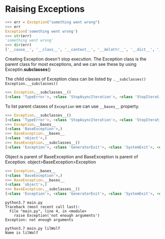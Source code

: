# Raising Exceptions

```python
>>> err = Exception("something went wrong") 
>>> err
Exception('something went wrong')
>>> str(err)
'something went wrong'
>>> dir(err)
['__cause__', '__class__', '__context__', '__delattr__', '__dict__', '__dir__', '__doc__', '__eq__', '__format__', '__ge__', '__getattribute__', '__gt__', '__hash__', '__init__', '__init_subclass__', '__le__', '__lt__', '__ne__', '__new__', '__reduce__', '__reduce_ex__', '__repr__', '__setattr__', '__setstate__', '__sizeof__', '__str__', '__subclasshook__', '__suppress_context__', '__traceback__', 'args', 'with_traceback']
```

Creating Exception doesn't stop execution. The Exception class is the parent class for most exceptions, and we can see these by using Exceptin.__subclasses__()

The child classes of Exception class can be listed by `.__subclasses()`
`Exception.__subclasses()`

```python
>>> Exception.__subclasses__()
[<class 'TypeError'>, <class 'StopAsyncIteration'>, <class 'StopIteration'>, <class 'ImportError'>, <class 'OSError'>, <class 'EOFError'>, <class 'RuntimeError'>, <class 'NameError'>, <class 'AttributeError'>, <class 'SyntaxError'>, <class 'LookupError'>, <class 'ValueError'>, <class 'AssertionError'>, <class 'ArithmeticError'>, <class 'SystemError'>, <class 'ReferenceError'>, <class 'MemoryError'>, <class 'BufferError'>, <class 'Warning'>, <class 'locale.Error'>]
```

To list parent classes of `Exception` we can use `__bases__` property.

```python
>>> Exception.__subclasses__()
[<class 'TypeError'>, <class 'StopAsyncIteration'>, <class 'StopIteration'>, <class 'ImportError'>, <class 'OSError'>, <class 'EOFError'>, <class 'RuntimeError'>, <class 'NameError'>, <class 'AttributeError'>, <class 'SyntaxError'>, <class 'LookupError'>, <class 'ValueError'>, <class 'AssertionError'>, <class 'ArithmeticError'>, <class 'SystemError'>, <class 'ReferenceError'>, <class 'MemoryError'>, <class 'BufferError'>, <class 'Warning'>, <class 'locale.Error'>]
>>> Exception.__bases__
(<class 'BaseException'>,)
>>> BaseException.__bases__
(<class 'object'>,)
>>> BaseException.__subclasses__()
[<class 'Exception'>, <class 'GeneratorExit'>, <class 'SystemExit'>, <class 'KeyboardInterrupt'>]
```

Object is parent of BaseException and BaseException is parent of Exception.
object>BaseException>Exception

```python
>>> Exception.__bases__
(<class 'BaseException'>,)
>>> BaseException.__bases__
(<class 'object'>,)
>>> BaseException.__subclasses__()
[<class 'Exception'>, <class 'GeneratorExit'>, <class 'SystemExit'>, <class 'KeyboardInterrupt'>]
```

```shell
python3.7 main.py 
Traceback (most recent call last):
  File "main.py", line 4, in <module>
    raise Exception('not enough arguments')
Exception: not enough arguments
```

```shell
python3.7 main.py lilWolf
Name is lilWolf
```
